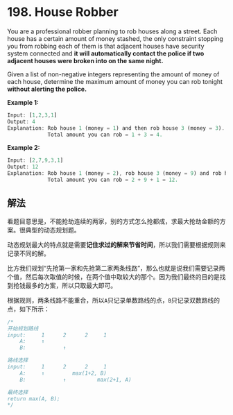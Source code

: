 # 198. House Robber

You are a professional robber planning to rob houses along a street. Each house has a certain amount of money stashed, the only constraint stopping you from robbing each of them is that adjacent houses have security system connected and **it will automatically contact the police if two adjacent houses were broken into on the same night.**

Given a list of non-negative integers representing the amount of money of each house, determine the maximum amount of money you can rob tonight **without alerting the police.**

**Example 1:**

```js
Input: [1,2,3,1]
Output: 4
Explanation: Rob house 1 (money = 1) and then rob house 3 (money = 3).
             Total amount you can rob = 1 + 3 = 4.
```

**Example 2:**

```js
Input: [2,7,9,3,1]
Output: 12
Explanation: Rob house 1 (money = 2), rob house 3 (money = 9) and rob house 5 (money = 1).
             Total amount you can rob = 2 + 9 + 1 = 12.
```

## 解法

看题目意思是，不能抢劫连续的两家，别的方式怎么抢都成，求最大抢劫金额的方案。很典型的动态规划题。

动态规划最大的特点就是需要**记住求过的解来节省时间**，所以我们需要根据规则来记录不同的解。

比方我们规划“先抢第一家和先抢第二家两条线路”，那么也就是说我们需要记录两个值，然后每次取值的时候，在两个值中取较大的那个。因为我们最终的目的是找到抢钱最多的方案，所以只取最大即可。

根据规则，两条线路不能重合，所以`A`只记录单数路线的点，`B`只记录双数路线的点，如下所示：

```js
/*
开始规划路线
input:     1      2      2     1
    A:     ↑
    B:            ↑

路线选择
input:     1      2      2     1
    A:     ↑         max(1+2, B)
    B:            ↑          max(2+1, A)

最终选择
return max(A, B);
*/
```
